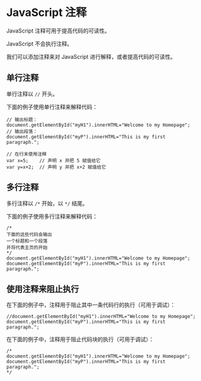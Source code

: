 # JavaScript 注释

JavaScript 注释可用于提高代码的可读性。

JavaScript 不会执行注释。

我们可以添加注释来对 JavaScript 进行解释，或者提高代码的可读性。

## 单行注释

单行注释以 `//` 开头。

下面的例子使用单行注释来解释代码：

```
// 输出标题：
document.getElementById("myH1").innerHTML="Welcome to my Homepage";
// 输出段落：
document.getElementById("myP").innerHTML="This is my first paragraph.";

// 在行末使用注释
var x=5;    // 声明 x 并把 5 赋值给它
var y=x+2;  // 声明 y 并把 x+2 赋值给它
```

## 多行注释

多行注释以 `/*` 开始，以 `*/` 结尾。

下面的例子使用多行注释来解释代码：

```
/*
下面的这些代码会输出
一个标题和一个段落
并将代表主页的开始
*/
document.getElementById("myH1").innerHTML="Welcome to my Homepage";
document.getElementById("myP").innerHTML="This is my first paragraph.";
```

## 使用注释来阻止执行

在下面的例子中，注释用于阻止其中一条代码行的执行（可用于调试）：

```
//document.getElementById("myH1").innerHTML="Welcome to my Homepage";
document.getElementById("myP").innerHTML="This is my first paragraph.";
```

在下面的例子中，注释用于阻止代码块的执行（可用于调试）：

```
/*
document.getElementById("myH1").innerHTML="Welcome to my Homepage";
document.getElementById("myP").innerHTML="This is my first paragraph.";
*/
```
